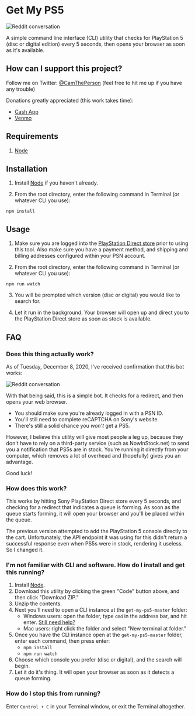 # Get My PS5

![Reddit conversation](./bot-validation.jpg)

A simple command line interface (CLI) utility that checks for PlayStation 5 (disc or digital edition) every 5 seconds, then opens your browser as soon as it's available.

## How can I support this project?

Follow me on Twitter: [@CamThePerson](https://twitter.com/CamThePerson) (feel free to hit me up if you have any trouble)

Donations greatly appreciated (this work takes time):
* [Cash App](https://cash.app/$CamThePerson)
* [Venmo](https://venmo.com/Cameron-Hermens-1)

## Requirements

1. [Node](https://nodejs.org/en/)

## Installation

1. Install [Node](https://nodejs.org/en/) if you haven't already.

2. From the root directory, enter the following command in Terminal (or whatever CLI you use):
```
npm install
```

## Usage

1. Make sure you are logged into the [PlayStation Direct store](https://direct.playstation.com/en-us/hardware) prior to using this tool. Also make sure you have a payment method, and shipping and billing addresses configured within your PSN account.

2. From the root directory, enter the following command in Terminal (or whatever CLI you use):
```
npm run watch
```
3. You will be prompted which version (disc or digital) you would like to search for.

4. Let it run in the background. Your browser will open up and direct you to the PlayStation Direct store as soon as stock is available.

## FAQ

### Does this thing actually work?

As of Tuesday, December 8, 2020, I've received confirmation that this bot works:

![Reddit conversation](./bot-validation.jpg)

With that being said, this is a simple bot. It checks for a redirect, and then opens your web browser. 
* You should make sure you're already logged in with a PSN ID.
* You'll still need to complete reCAPTCHA on Sony's website.
* There's still a solid chance you _won't_ get a PS5.

However, I believe this utility will give most people a leg up, because they don't have to rely on a third-party service (such as NowInStock.net) to send you a notification that PS5s are in stock. You're running it directly from your computer, which removes a lot of overhead and (hopefully) gives you an advantage.

Good luck!

### How does this work?

This works by hitting Sony PlayStation Direct store every 5 seconds, and checking for a redirect that indicates a queue is forming. As soon as the queue starts forming, it will open your browser and you'll be placed within the queue.

The previous version attempted to add the PlayStation 5 console directly to the cart. Unfortunately, the API endpoint it was using for this didn't return a successful response even when PS5s were in stock, rendering it useless. So I changed it.

### I'm not familiar with CLI and software. How do I install and get this running?

1. Install [Node](https://nodejs.org/en/).
1. Download this utility by clicking the green "Code" button above, and then click "Download ZIP."
1. Unzip the contents.
1. Next you'll need to open a CLI instance at the `get-my-ps5-master` folder:
    * Windows users: open the folder, type `cmd` in the address bar, and hit enter. [Still need help?](https://www.itechtics.com/open-command-window-folder/#:~:text=You%20can%20open%20a%20command,be%20opened%20in%20the%20folder.)
    * Mac users: right click the folder and select "New terminal at folder."
1. Once you have the CLI instance open at the `get-my-ps5-master` folder, enter each command, then press enter:
    * `npm install`
    * `npm run watch`
1. Choose which console you prefer (disc or digital), and the search will begin.
1. Let it do it's thing. It will open your browser as soon as it detects a queue forming.

### How do I stop this from running?

Enter `Control + C` in your Terminal window, or exit the Terminal altogether.